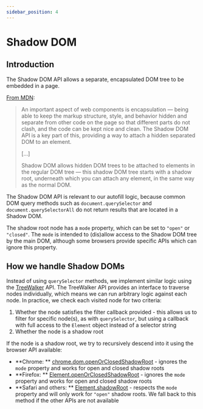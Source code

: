 ```yaml
---
sidebar_position: 4
---
```


# Shadow DOM

## Introduction

The Shadow DOM API allows a separate, encapsulated DOM tree to be embedded in a page.

[From MDN](https://developer.mozilla.org/en-US/docs/Web/Web_Components/Using_shadow_DOM):

> An important aspect of web components is encapsulation — being able to keep the markup structure,
> style, and behavior hidden and separate from other code on the page so that different parts do not
> clash, and the code can be kept nice and clean. The Shadow DOM API is a key part of this,
> providing a way to attach a hidden separated DOM to an element.
>
> [...]
>
> Shadow DOM allows hidden DOM trees to be attached to elements in the regular DOM tree — this
> shadow DOM tree starts with a shadow root, underneath which you can attach any element, in the
> same way as the normal DOM.

The Shadow DOM API is relevant to our autofill logic, because common DOM query methods such as
`document.querySelector` and `document.querySelectorAll` do not return results that are located in a
Shadow DOM.

The shadow root node has a `mode` property, which can be set to `"open"` or `"closed"`. The `mode`
is intended to (dis)allow access to the Shadow DOM tree by the main DOM, although some browsers
provide specific APIs which can ignore this property.

## How we handle Shadow DOMs

Instead of using `querySelector` methods, we implement similar logic using the
[TreeWalker](https://developer.mozilla.org/en-US/docs/Web/API/TreeWalker) API. The TreeWalker API
provides an interface to traverse nodes individually, which means we can run arbitrary logic against
each node. In practice, we check each visited node for two criteria:

1. Whether the node satisfies the filter callback provided - this allows us to filter for specific
   node(s), as with `querySelector`, but using a callback with full access to the `Element` object
   instead of a selector string
2. Whether the node is a shadow root

If the node is a shadow root, we try to recursively descend into it using the browser API available:

- **Chrome: **
  [chrome.dom.openOrClosedShadowRoot](https://developer.mozilla.org/en-US/docs/Mozilla/Add-ons/WebExtensions/API/dom/openOrClosedShadowRoot) -
  ignores the `mode` property and works for open and closed shadow roots
- **Firefox: **
  [Element.openOrClosedShadowRoot](https://developer.mozilla.org/en-US/docs/Web/API/Element/openOrClosedShadowRoot) -
  ignores the `mode` property and works for open and closed shadow roots
- **Safari and others: **
  [Element.shadowRoot](https://developer.mozilla.org/en-US/docs/Web/API/Element/shadowRoot) -
  respects the `mode` property and will only work for `"open"` shadow roots. We fall back to this
  method if the other APIs are not available
